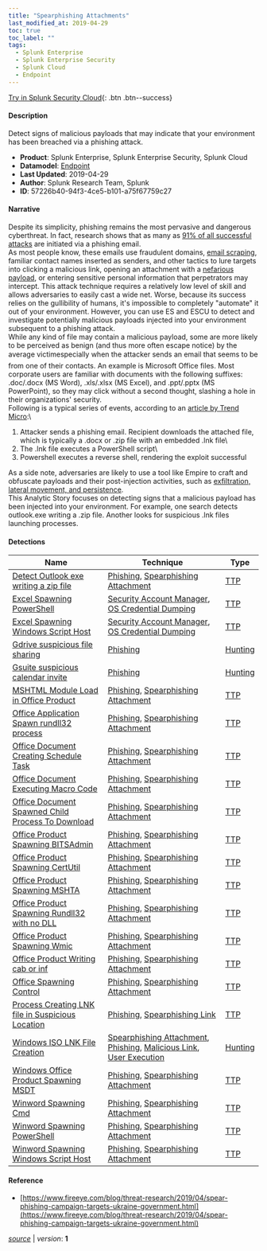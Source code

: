 ```yaml
---
title: "Spearphishing Attachments"
last_modified_at: 2019-04-29
toc: true
toc_label: ""
tags:
  - Splunk Enterprise
  - Splunk Enterprise Security
  - Splunk Cloud
  - Endpoint
---
```


[Try in Splunk Security Cloud](https://www.splunk.com/en_us/cyber-security.html){: .btn .btn--success}

#### Description

Detect signs of malicious payloads that may indicate that your environment has been breached via a phishing attack.

- **Product**: Splunk Enterprise, Splunk Enterprise Security, Splunk Cloud
- **Datamodel**: [Endpoint](https://docs.splunk.com/Documentation/CIM/latest/User/Endpoint)
- **Last Updated**: 2019-04-29
- **Author**: Splunk Research Team, Splunk
- **ID**: 57226b40-94f3-4ce5-b101-a75f67759c27

#### Narrative

Despite its simplicity, phishing remains the most pervasive and dangerous cyberthreat. In fact, research shows that as many as [91% of all successful attacks](https://digitalguardian.com/blog/91-percent-cyber-attacks-start-phishing-email-heres-how-protect-against-phishing) are initiated via a phishing email. \
As most people know, these emails use fraudulent domains, [email scraping](https://www.cyberscoop.com/emotet-trojan-phishing-scraping-templates-cofense-geodo/), familiar contact names inserted as senders, and other tactics to lure targets into clicking a malicious link, opening an attachment with a [nefarious payload](https://www.cyberscoop.com/emotet-trojan-phishing-scraping-templates-cofense-geodo/), or entering sensitive personal information that perpetrators may intercept. This attack technique requires a relatively low level of skill and allows adversaries to easily cast a wide net. Worse, because its success relies on the gullibility of humans, it's impossible to completely "automate" it out of your environment. However, you can use ES and ESCU to detect and investigate potentially malicious payloads injected into your environment subsequent to a phishing attack. \
While any kind of file may contain a malicious payload, some are more likely to be perceived as benign (and thus more often escape notice) by the average victim&#151;especially when the attacker sends an email that seems to be from one of their contacts. An example is Microsoft Office files. Most corporate users are familiar with documents with the following suffixes: .doc/.docx (MS Word), .xls/.xlsx (MS Excel), and .ppt/.pptx (MS PowerPoint), so they may click without a second thought, slashing a hole in their organizations' security. \
Following is a typical series of events, according to an [article by Trend Micro](https://blog.trendmicro.com/trendlabs-security-intelligence/rising-trend-attackers-using-lnk-files-download-malware/):\
1. Attacker sends a phishing email. Recipient downloads the attached file, which is typically a .docx or .zip file with an embedded .lnk file\
1. The .lnk file executes a PowerShell script\
1. Powershell executes a reverse shell, rendering the exploit successful </ol>As a side note, adversaries are likely to use a tool like Empire to craft and obfuscate payloads and their post-injection activities, such as [exfiltration, lateral movement, and persistence](https://github.com/EmpireProject/Empire).\
This Analytic Story focuses on detecting signs that a malicious payload has been injected into your environment. For example, one search detects outlook.exe writing a .zip file. Another looks for suspicious .lnk files launching processes.

#### Detections

| Name        | Technique   | Type         |
| ----------- | ----------- |--------------|
| [Detect Outlook exe writing a zip file](/endpoint/detect_outlook_exe_writing_a_zip_file/) | [Phishing](/tags/#phishing), [Spearphishing Attachment](/tags/#spearphishing-attachment) | [TTP](https://github.com/splunk/security_content/wiki/Detection-Analytic-Types) |
| [Excel Spawning PowerShell](/endpoint/excel_spawning_powershell/) | [Security Account Manager](/tags/#security-account-manager), [OS Credential Dumping](/tags/#os-credential-dumping) | [TTP](https://github.com/splunk/security_content/wiki/Detection-Analytic-Types) |
| [Excel Spawning Windows Script Host](/endpoint/excel_spawning_windows_script_host/) | [Security Account Manager](/tags/#security-account-manager), [OS Credential Dumping](/tags/#os-credential-dumping) | [TTP](https://github.com/splunk/security_content/wiki/Detection-Analytic-Types) |
| [Gdrive suspicious file sharing](/cloud/gdrive_suspicious_file_sharing/) | [Phishing](/tags/#phishing) | [Hunting](https://github.com/splunk/security_content/wiki/Detection-Analytic-Types) |
| [Gsuite suspicious calendar invite](/cloud/gsuite_suspicious_calendar_invite/) | [Phishing](/tags/#phishing) | [Hunting](https://github.com/splunk/security_content/wiki/Detection-Analytic-Types) |
| [MSHTML Module Load in Office Product](/endpoint/mshtml_module_load_in_office_product/) | [Phishing](/tags/#phishing), [Spearphishing Attachment](/tags/#spearphishing-attachment) | [TTP](https://github.com/splunk/security_content/wiki/Detection-Analytic-Types) |
| [Office Application Spawn rundll32 process](/endpoint/office_application_spawn_rundll32_process/) | [Phishing](/tags/#phishing), [Spearphishing Attachment](/tags/#spearphishing-attachment) | [TTP](https://github.com/splunk/security_content/wiki/Detection-Analytic-Types) |
| [Office Document Creating Schedule Task](/endpoint/office_document_creating_schedule_task/) | [Phishing](/tags/#phishing), [Spearphishing Attachment](/tags/#spearphishing-attachment) | [TTP](https://github.com/splunk/security_content/wiki/Detection-Analytic-Types) |
| [Office Document Executing Macro Code](/endpoint/office_document_executing_macro_code/) | [Phishing](/tags/#phishing), [Spearphishing Attachment](/tags/#spearphishing-attachment) | [TTP](https://github.com/splunk/security_content/wiki/Detection-Analytic-Types) |
| [Office Document Spawned Child Process To Download](/endpoint/office_document_spawned_child_process_to_download/) | [Phishing](/tags/#phishing), [Spearphishing Attachment](/tags/#spearphishing-attachment) | [TTP](https://github.com/splunk/security_content/wiki/Detection-Analytic-Types) |
| [Office Product Spawning BITSAdmin](/endpoint/office_product_spawning_bitsadmin/) | [Phishing](/tags/#phishing), [Spearphishing Attachment](/tags/#spearphishing-attachment) | [TTP](https://github.com/splunk/security_content/wiki/Detection-Analytic-Types) |
| [Office Product Spawning CertUtil](/endpoint/office_product_spawning_certutil/) | [Phishing](/tags/#phishing), [Spearphishing Attachment](/tags/#spearphishing-attachment) | [TTP](https://github.com/splunk/security_content/wiki/Detection-Analytic-Types) |
| [Office Product Spawning MSHTA](/endpoint/office_product_spawning_mshta/) | [Phishing](/tags/#phishing), [Spearphishing Attachment](/tags/#spearphishing-attachment) | [TTP](https://github.com/splunk/security_content/wiki/Detection-Analytic-Types) |
| [Office Product Spawning Rundll32 with no DLL](/endpoint/office_product_spawning_rundll32_with_no_dll/) | [Phishing](/tags/#phishing), [Spearphishing Attachment](/tags/#spearphishing-attachment) | [TTP](https://github.com/splunk/security_content/wiki/Detection-Analytic-Types) |
| [Office Product Spawning Wmic](/endpoint/office_product_spawning_wmic/) | [Phishing](/tags/#phishing), [Spearphishing Attachment](/tags/#spearphishing-attachment) | [TTP](https://github.com/splunk/security_content/wiki/Detection-Analytic-Types) |
| [Office Product Writing cab or inf](/endpoint/office_product_writing_cab_or_inf/) | [Phishing](/tags/#phishing), [Spearphishing Attachment](/tags/#spearphishing-attachment) | [TTP](https://github.com/splunk/security_content/wiki/Detection-Analytic-Types) |
| [Office Spawning Control](/endpoint/office_spawning_control/) | [Phishing](/tags/#phishing), [Spearphishing Attachment](/tags/#spearphishing-attachment) | [TTP](https://github.com/splunk/security_content/wiki/Detection-Analytic-Types) |
| [Process Creating LNK file in Suspicious Location](/endpoint/process_creating_lnk_file_in_suspicious_location/) | [Phishing](/tags/#phishing), [Spearphishing Link](/tags/#spearphishing-link) | [TTP](https://github.com/splunk/security_content/wiki/Detection-Analytic-Types) |
| [Windows ISO LNK File Creation](/endpoint/windows_iso_lnk_file_creation/) | [Spearphishing Attachment](/tags/#spearphishing-attachment), [Phishing](/tags/#phishing), [Malicious Link](/tags/#malicious-link), [User Execution](/tags/#user-execution) | [Hunting](https://github.com/splunk/security_content/wiki/Detection-Analytic-Types) |
| [Windows Office Product Spawning MSDT](/endpoint/windows_office_product_spawning_msdt/) | [Phishing](/tags/#phishing), [Spearphishing Attachment](/tags/#spearphishing-attachment) | [TTP](https://github.com/splunk/security_content/wiki/Detection-Analytic-Types) |
| [Winword Spawning Cmd](/endpoint/winword_spawning_cmd/) | [Phishing](/tags/#phishing), [Spearphishing Attachment](/tags/#spearphishing-attachment) | [TTP](https://github.com/splunk/security_content/wiki/Detection-Analytic-Types) |
| [Winword Spawning PowerShell](/endpoint/winword_spawning_powershell/) | [Phishing](/tags/#phishing), [Spearphishing Attachment](/tags/#spearphishing-attachment) | [TTP](https://github.com/splunk/security_content/wiki/Detection-Analytic-Types) |
| [Winword Spawning Windows Script Host](/endpoint/winword_spawning_windows_script_host/) | [Phishing](/tags/#phishing), [Spearphishing Attachment](/tags/#spearphishing-attachment) | [TTP](https://github.com/splunk/security_content/wiki/Detection-Analytic-Types) |

#### Reference

* [https://www.fireeye.com/blog/threat-research/2019/04/spear-phishing-campaign-targets-ukraine-government.html](https://www.fireeye.com/blog/threat-research/2019/04/spear-phishing-campaign-targets-ukraine-government.html)



[*source*](https://github.com/splunk/security_content/tree/develop/stories/spearphishing_attachments.yml) \| *version*: **1**